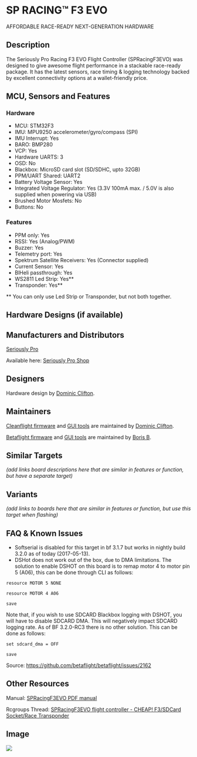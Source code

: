 # SP RACING™ F3 EVO

AFFORDABLE RACE-READY NEXT-GENERATION HARDWARE

## Description

The Seriously Pro Racing F3 EVO Flight Controller (SPRacingF3EVO) was designed to give awesome flight performance in a stackable race-ready package. It has the latest sensors, race timing & logging technology backed by excellent connectivity options at a wallet-friendly price.

## MCU, Sensors and Features

### Hardware
  - MCU: STM32F3
  - IMU: MPU9250 accelerometer/gyro/compass (SPI)
  - IMU Interrupt: Yes
  - BARO: BMP280
  - VCP: Yes
  - Hardware UARTS: 3
  - OSD: No
  - Blackbox: MicroSD card slot (SD/SDHC, upto 32GB)
  - PPM/UART Shared: UART2
  - Battery Voltage Sensor: Yes
  - Integrated Voltage Regulator: Yes (3.3V 100mA max. / 5.0V is also supplied when powering via USB)
  - Brushed Motor Mosfets: No
  - Buttons: No

### Features
  - PPM only: Yes
  - RSSI: Yes (Analog/PWM)
  - Buzzer: Yes
  - Telemetry port: Yes
  - Spektrum Satellite Receivers: Yes (Connector supplied)
  - Current Sensor: Yes
  - BlHeli passthrough: Yes
  - WS2811 Led Strip: Yes**
  - Transponder: Yes**

** You can only use Led Strip or Transponder, but not both together.

## Hardware Designs (if available)

## Manufacturers and Distributors

 [Seriously Pro](http://seriouslypro.com/)

Available here: [Seriously Pro Shop](http://shop.seriouslypro.com/sp-racing-f3-evo)

## Designers

Hardware design by [Dominic Clifton](https://github.com/hydra).

## Maintainers

[Cleanflight firmware](https://github.com/cleanflight/cleanflight/releases) and [GUI tools](https://chrome.google.com/webstore/detail/cleanflight-configurator/enacoimjcgeinfnnnpajinjgmkahmfgb) are maintained by [Dominic Clifton](https://github.com/hydra).

[Betaflight firmware](https://github.com/betaflight/betaflight/releases) and [GUI tools](https://chrome.google.com/webstore/detail/betaflight-configurator/kdaghagfopacdngbohiknlhcocjccjao) are maintained by [Boris B](https://github.com/borisbstyle).

## Similar Targets
_(add links board descriptions here that are similar in features or function, but have a separate target)_

## Variants
_(add links to boards here that are similar in features or function, but use this target when flashing)_

## FAQ & Known Issues
* Softserial is disabled for this target in bf 3.1.7 but works in nightly build 3.2.0 as of today (2017-05-13).
* DSHot does not work out of the box, due to DMA limitations. The solution to enable DSHOT on this board is to remap motor 4 to motor pin 5 (A06), this can be done through CLI as follows:

`resource MOTOR 5 NONE`

`resource MOTOR 4 A06`

`save`

Note that, if you wish to use SDCARD Blackbox logging with DSHOT, you will have to disable SDCARD DMA. This will negatively impact SDCARD logging rate. As of BF 3.2.0-RC3 there is no other solution. This can be done as follows:

`set sdcard_dma = OFF`

`save`

Source: https://github.com/betaflight/betaflight/issues/2162

## Other Resources

Manual: [SPRacingF3EVO PDF manual](http://seriouslypro.com/files/SPRacingF3EVO-Manual-latest.pdf)

Rcgroups Thread: [SPRacingF3EVO flight controller - CHEAP! F3/SDCard Socket/Race Transponder](http://www.rcgroups.com/forums/showthread.php?t=2641205)

## Image

![](http://shop.seriouslypro.com/pub/media/catalog/product/cache/1/image/e9c3970ab036de70892d86c6d221abfe/i/m/img_9310-web.jpg)